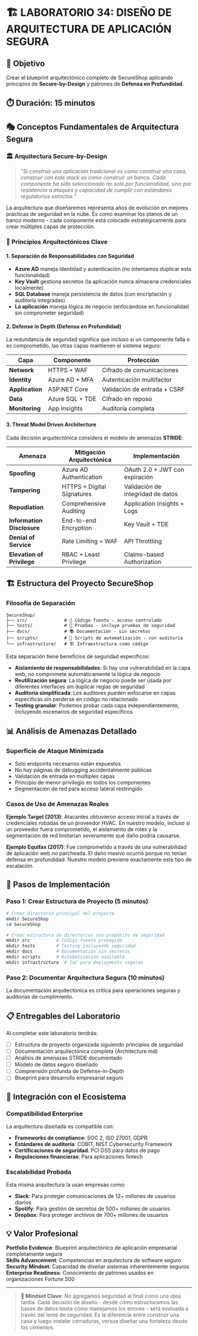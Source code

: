 # 🏗️ LABORATORIO 34: DISEÑO DE ARQUITECTURA DE APLICACIÓN SEGURA

## 🎯 Objetivo
Crear el blueprint arquitectónico completo de SecureShop aplicando principios de **Secure-by-Design** y patrones de **Defensa en Profundidad**.

## ⏱️ Duración: 15 minutos

## 🎭 Conceptos Fundamentales de Arquitectura Segura

### 🏛️ Arquitectura Secure-by-Design
> *"Si construir una aplicación tradicional es como construir una casa, construir con este stack es como construir un banco. Cada componente ha sido seleccionado no solo por funcionalidad, sino por resistencia a ataques y capacidad de cumplir con estándares regulatorios estrictos."*

La arquitectura que diseñaremos representa años de evolución en mejores prácticas de seguridad en la nube. Es como examinar los planos de un banco moderno - cada componente está colocado estratégicamente para crear múltiples capas de protección.

### 🔐 Principios Arquitectónicos Clave

#### 1. **Separación de Responsabilidades con Seguridad**
- **Azure AD** maneja identidad y autenticación (no intentamos duplicar esta funcionalidad)
- **Key Vault** gestiona secretos (la aplicación nunca almacena credenciales localmente)  
- **SQL Database** maneja persistencia de datos (con encriptación y auditoría integradas)
- **La aplicación** maneja lógica de negocio (enfocándose en funcionalidad sin comprometer seguridad)

#### 2. **Defense in Depth (Defensa en Profundidad)**
La redundancia de seguridad significa que incluso si un componente falla o es comprometido, las otras capas mantienen el sistema seguro:

| Capa | Componente | Protección |
|------|------------|------------|
| **Network** | HTTPS + WAF | Cifrado de comunicaciones |
| **Identity** | Azure AD + MFA | Autenticación multifactor |
| **Application** | ASP.NET Core | Validación de entrada + CSRF |
| **Data** | Azure SQL + TDE | Cifrado en reposo |
| **Monitoring** | App Insights | Auditoría completa |

#### 3. **Threat Model Driven Architecture**
Cada decisión arquitectónica considera el modelo de amenazas **STRIDE**:

| Amenaza | Mitigación Arquitectónica | Implementación |
|---------|---------------------------|----------------|
| **Spoofing** | Azure AD Authentication | OAuth 2.0 + JWT con expiración |
| **Tampering** | HTTPS + Digital Signatures | Validación de integridad de datos |
| **Repudiation** | Comprehensive Auditing | Application Insights + Logs |
| **Information Disclosure** | End-to-end Encryption | Key Vault + TDE |
| **Denial of Service** | Rate Limiting + WAF | API Throttling |
| **Elevation of Privilege** | RBAC + Least Privilege | Claims-based Authorization |

## 🏗️ Estructura del Proyecto SecureShop

### Filosofía de Separación
```
SecureShop/
├── src/              # 🎯 Código fuente - acceso controlado
├── tests/            # 🧪 Pruebas - incluye pruebas de seguridad  
├── docs/             # 📚 Documentación - sin secretos
├── scripts/          # 🔧 Scripts de automatización - con auditoría
└── infrastructure/   # 🏗️ Infraestructura como código
```

Esta separación tiene beneficios de seguridad específicos:
- **Aislamiento de responsabilidades**: Si hay una vulnerabilidad en la capa web, no compromete automáticamente la lógica de negocio
- **Reutilización segura**: La lógica de negocio puede ser usada por diferentes interfaces sin duplicar reglas de seguridad
- **Auditoría simplificada**: Los auditores pueden enfocarse en capas específicas sin perderse en código no relacionado
- **Testing granular**: Podemos probar cada capa independientemente, incluyendo escenarios de seguridad específicos

## 📊 Análisis de Amenazas Detallado

### Superficie de Ataque Minimizada
- Solo endpoints necesarios están expuestos
- No hay páginas de debugging accidentalmente públicas
- Validación de entrada en múltiples capas
- Principio de menor privilegio en todos los componentes
- Segmentación de red para acceso lateral restringido

### Casos de Uso de Amenazas Reales
**Ejemplo Target (2013)**: Atacantes obtuvieron acceso inicial a través de credenciales robadas de un proveedor HVAC. En nuestro modelo, incluso si un proveedor fuera comprometido, el aislamiento de roles y la segmentación de red limitarían severamente qué daño podría causarse.

**Ejemplo Equifax (2017)**: Fue comprometido a través de una vulnerabilidad de aplicación web no parcheada. El daño masivo ocurrió porque no tenían defensa en profundidad. Nuestro modelo previene exactamente este tipo de escalación.

## 🎯 Pasos de Implementación

### Paso 1: Crear Estructura de Proyecto (5 minutos)

```powershell
# Crear directorio principal del proyecto
mkdir SecureShop
cd SecureShop

# Crear estructura de directorios con propósito de seguridad
mkdir src          # Código fuente protegido
mkdir tests        # Testing incluyendo seguridad
mkdir docs         # Documentación sin secretos
mkdir scripts      # Automatización auditable
mkdir infrastructure  # IaC para deployments seguros
```

### Paso 2: Documentar Arquitectura Segura (10 minutos)

La documentación arquitectónica es crítica para operaciones seguras y auditorías de cumplimiento.

## 📋 Entregables del Laboratorio

Al completar este laboratorio tendrás:

- [ ] Estructura de proyecto organizada siguiendo principios de seguridad
- [ ] Documentación arquitectónica completa (Architecture.md)
- [ ] Análisis de amenazas STRIDE documentado
- [ ] Modelo de datos seguro diseñado
- [ ] Comprensión profunda de Defense-in-Depth
- [ ] Blueprint para desarrollo empresarial seguro

## 🔗 Integración con el Ecosistema

### Compatibilidad Enterprise
La arquitectura diseñada es compatible con:
- **Frameworks de compliance**: SOC 2, ISO 27001, GDPR
- **Estándares de auditoría**: COBIT, NIST Cybersecurity Framework
- **Certificaciones de seguridad**: PCI DSS para datos de pago
- **Regulaciones financieras**: Para aplicaciones fintech

### Escalabilidad Probada
Esta misma arquitectura la usan empresas como:
- **Slack**: Para proteger comunicaciones de 12+ millones de usuarios diarios
- **Spotify**: Para gestión de secretos de 500+ millones de usuarios
- **Dropbox**: Para proteger archivos de 700+ millones de usuarios

## 💡 Valor Profesional

**Portfolio Evidence**: Blueprint arquitectónico de aplicación empresarial completamente segura  
**Skills Advancement**: Competencias en arquitectura de software seguro  
**Security Mindset**: Capacidad de diseñar sistemas inherentemente seguros  
**Enterprise Readiness**: Conocimiento de patrones usados en organizaciones Fortune 500

---

> **🎯 Mindset Clave**: No agregamos seguridad al final como una idea tardía. Cada decisión de diseño - desde cómo estructuramos las bases de datos hasta cómo manejamos los errores - será evaluada a través del lente de seguridad. Es la diferencia entre construir una casa y luego instalar cerraduras, versus diseñar una fortaleza desde los cimientos.